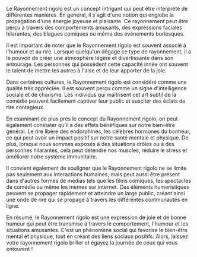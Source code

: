 Le Rayonnement rigolo est un concept intrigant qui peut être interprété de différentes manières. En général, il s'agit d'une notion qui englobe la propagation d'une énergie joyeuse et plaisante. Ce rayonnement peut être perçu à travers des comportements amusants, des expressions faciales hilarantes, des blagues comiques ou même des événements burlesques.

Il est important de noter que le Rayonnement rigolo est souvent associé à l'humour et au rire. Lorsque quelqu'un dégage ce type de rayonnement, il a le pouvoir de créer une atmosphère légère et divertissante dans son entourage. Les personnes qui possèdent cette capacité innée ont souvent le talent de mettre les autres à l'aise et de leur apporter de la joie.

Dans certaines cultures, le Rayonnement rigolo est considéré comme une qualité très appréciée. Il est souvent perçu comme un signe d'intelligence sociale et de charisme. Les individus qui maîtrisent cet art subtil de la comédie peuvent facilement captiver leur public et susciter des éclats de rire contagieux.

En examinant de plus près le concept du Rayonnement rigolo, on peut également constater qu'il a des effets bénéfiques sur notre bien-être général. Le rire libère des endorphines, les célèbres hormones du bonheur, ce qui peut avoir un impact positif sur notre santé mentale et physique. De plus, lorsque nous sommes exposés à des situations drôles ou à des personnes hilarantes, cela peut détendre nos muscles, réduire le stress et améliorer notre système immunitaire.

Il convient également de souligner que le Rayonnement rigolo ne se limite pas seulement aux interactions humaines, mais peut aussi être présent dans d'autres formes de médias tels que les films comiques, les spectacles de comédie ou même les mèmes sur internet. Ces éléments humoristiques peuvent se propager rapidement et atteindre un large public, créant ainsi une onde de rire qui se propage à travers les différentes communautés en ligne.

En résumé, le Rayonnement rigolo est une expression de joie et de bonne humeur qui peut être transmise à travers le comportement, l'humour et les situations amusantes. C'est un phénomène social qui favorise le bien-être mental et physique, tout en créant des liens sociaux positifs. Alors, laissez votre rayonnement rigolo briller et égayez la journée de ceux qui vous entourent !